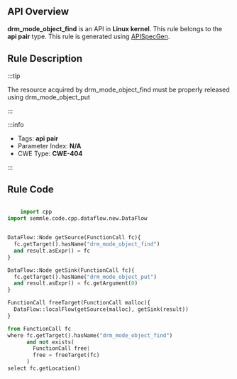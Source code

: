 ---
---


## API Overview
**drm_mode_object_find** is an API in **Linux kernel**. This rule belongs to the **api pair** type. This rule is generated using [APISpecGen](../../tools/APISpecGen).
## Rule Description

:::tip

The resource acquired by drm_mode_object_find must be properly released using drm_mode_object_put

:::

:::info

- Tags: **api pair**
- Parameter Index: **N/A**
- CWE Type: **CWE-404**

:::

## Rule Code
```python

    import cpp
import semmle.code.cpp.dataflow.new.DataFlow


DataFlow::Node getSource(FunctionCall fc){
  fc.getTarget().hasName("drm_mode_object_find")
  and result.asExpr() = fc
}

DataFlow::Node getSink(FunctionCall fc){
  fc.getTarget().hasName("drm_mode_object_put")
  and result.asExpr() = fc.getArgument(0)
}

FunctionCall freeTarget(FunctionCall malloc){
  DataFlow::localFlow(getSource(malloc), getSink(result))
}

from FunctionCall fc
where fc.getTarget().hasName("drm_mode_object_find")
      and not exists(
        FunctionCall free| 
        free = freeTarget(fc)
      )
select fc.getLocation()

    
```